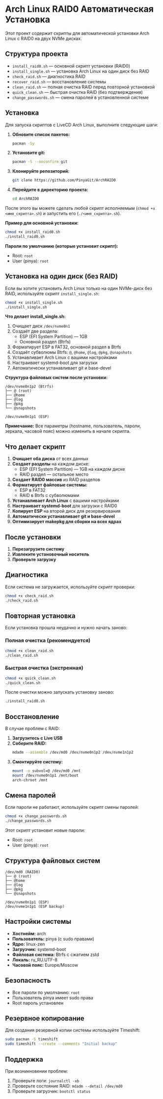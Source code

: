 # Arch Linux RAID0 Автоматическая Установка

Этот проект содержит скрипты для автоматической установки Arch Linux с RAID0 на двух NVMe дисках.

## Структура проекта

- `install_raid0.sh` — основной скрипт установки (RAID0)
- `install_single.sh` — установка Arch Linux на один диск без RAID
- `check_raid.sh` — диагностика RAID
- `recover_raid.sh` — восстановление системы
- `clean_raid.sh` — полная очистка RAID перед повторной установкой
- `quick_clean.sh` — быстрая очистка RAID (без подтверждения)
- `change_passwords.sh` — смена паролей в установленной системе

## Установка

Для запуска скриптов с LiveCD Arch Linux, выполните следующие шаги:

1.  **Обновите список пакетов:**
    ```bash
    pacman -Sy
    ```

2.  **Установите git:**
    ```bash
    pacman -S --noconfirm git
    ```

3.  **Клонируйте репозиторий:**
    ```bash
    git clone https://github.com/PinyaGit/ArchRAID0
    ```

4.  **Перейдите в директорию проекта:**
    ```bash
    cd ArchRAID0
    ```

После этого вы можете сделать любой скрипт исполняемым (`chmod +x <имя_скрипта>.sh`) и запустить его (`./<имя_скрипта>.sh`).

**Пример для основной установки:**

```bash
chmod +x install_raid0.sh
./install_raid0.sh
```

**Пароли по умолчанию (которые установит скрипт):**
- Root: `root`
- User (pinya): `root`

## Установка на один диск (без RAID)

Если вы хотите установить Arch Linux только на один NVMe-диск без RAID, используйте скрипт `install_single.sh`:

```bash
chmod +x install_single.sh
./install_single.sh
```

**Что делает install_single.sh:**
1. Очищает диск `/dev/nvme0n1`
2. Создаёт две раздела:
   - ESP (EFI System Partition) — 1GB
   - Основной раздел (Btrfs)
3. Форматирует ESP в FAT32, основной раздел в Btrfs
4. Создаёт субволюмы Btrfs: `@`, `@home`, `@log`, `@pkg`, `@snapshots`
5. Устанавливает Arch Linux с вашими настройками
6. Настраивает systemd-boot для загрузки
7. Автоматически устанавливает git и base-devel

**Структура файловых систем после установки:**

```
/dev/nvme0n1p2 (Btrfs)
├── @ (root)
├── @home
├── @log
├── @pkg
└── @snapshots

/dev/nvme0n1p1 (ESP)
```

**Примечание:** Все параметры (hostname, пользователь, пароли, зеркала, часовой пояс) можно изменить в начале скрипта.

## Что делает скрипт

1. **Очищает оба диска** от всех данных
2. **Создает разделы** на каждом диске:
   - ESP (EFI System Partition) — 1GB на каждом диске
   - RAID раздел — остальное место
3. **Создает RAID0 массив** из RAID разделов
4. **Форматирует файловые системы:**
   - ESP в FAT32
   - RAID в Btrfs с субволюмами
5. **Устанавливает Arch Linux** с вашими настройками
6. **Настраивает systemd-boot** для загрузки с RAID0
7. **Копирует ESP** на второй диск для резервирования
8. **Автоматически устанавливает git и base-devel**
9. **Оптимизирует makepkg для сборки на всех ядрах**

## После установки

1. **Перезагрузите систему**
2. **Извлеките установочный носитель**
3. **Проверьте загрузку**

## Диагностика

Если система не загружается, используйте скрипт проверки:

```bash
chmod +x check_raid.sh
./check_raid.sh
```

## Повторная установка

Если установка прошла неудачно и нужно начать заново:

### Полная очистка (рекомендуется)
```bash
chmod +x clean_raid.sh
./clean_raid.sh
```

### Быстрая очистка (экстренная)
```bash
chmod +x quick_clean.sh
./quick_clean.sh
```

После очистки можно запускать установку заново:
```bash
./install_raid0.sh
```

## Восстановление

В случае проблем с RAID:

1. **Загрузитесь с Live USB**
2. **Соберите RAID:**
   ```bash
   mdadm --assemble /dev/md0 /dev/nvme0n1p2 /dev/nvme1n1p2
   ```
3. **Смонтируйте систему:**
   ```bash
   mount -o subvol=@ /dev/md0 /mnt
   mount /dev/nvme0n1p1 /mnt/boot
   arch-chroot /mnt
   ```

## Смена паролей

Если пароли не работают, используйте скрипт смены паролей:

```bash
chmod +x change_passwords.sh
./change_passwords.sh
```

Этот скрипт установит новые пароли:
- Root: `root`
- User (pinya): `root`

## Структура файловых систем

```
/dev/md0 (RAID0)
├── @ (root)
├── @home
├── @log
├── @pkg
└── @snapshots

/dev/nvme0n1p1 (ESP)
/dev/nvme1n1p1 (ESP backup)
```

## Настройки системы

- **Хостнейм:** arch
- **Пользователь:** pinya (с sudo правами)
- **Ядро:** linux-zen
- **Загрузчик:** systemd-boot
- **Файловая система:** Btrfs с сжатием zstd
- **Локаль:** ru_RU.UTF-8
- **Часовой пояс:** Europe/Moscow

## Безопасность

- Все пароли по умолчанию: `root`
- Пользователь pinya имеет sudo права
- Root пароль установлен

## Резервное копирование

Для создания резервной копии системы используйте Timeshift:

```bash
sudo pacman -S timeshift
sudo timeshift --create --comments "Initial backup"
```

## Поддержка

При возникновении проблем:
1. Проверьте логи: `journalctl -xb`
2. Проверьте состояние RAID: `mdadm --detail /dev/md0`
3. Проверьте загрузчик: `bootctl status`